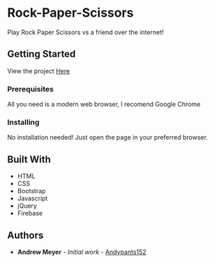 # Rock-Paper-Scissors

Play Rock Paper Scissors vs a friend over the internet!

## Getting Started

View the project [Here](https://andypants152.github.io/Multiplayer-RPS/)

### Prerequisites

All you need is a modern web browser, I recomend Google Chrome

### Installing

No installation needed! Just open the page in your preferred browser.

## Built With

* HTML
* CSS
* Bootstrap
* Javascript
* jQuery
* Firebase

## Authors

* **Andrew Meyer** - *Initial work* - [Andypants152](https://github.com/Andypants152)
